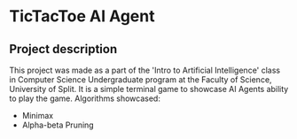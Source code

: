 # TicTacToe AI Agent
## Project description
This project was made as a part of the 'Intro to Artificial Intelligence' class in Computer Science Undergraduate program at the Faculty of Science, University of Split.
It is a simple terminal game to showcase AI Agents ability to play the game.
Algorithms showcased:
* Minimax 
* Alpha-beta Pruning
